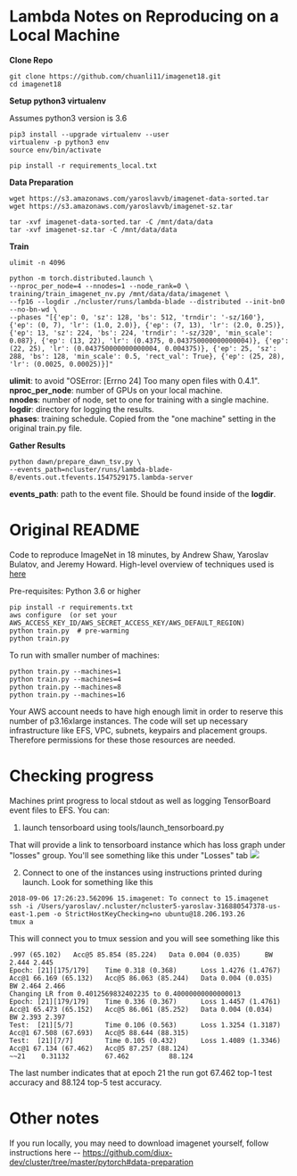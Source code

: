 Lambda Notes on Reproducing on a Local Machine
===

__Clone Repo__
```
git clone https://github.com/chuanli11/imagenet18.git
cd imagenet18
```

__Setup python3 virtualenv__

Assumes python3 version is 3.6
```
pip3 install --upgrade virtualenv --user
virtualenv -p python3 env
source env/bin/activate

pip install -r requirements_local.txt
```

__Data Preparation__
```
wget https://s3.amazonaws.com/yaroslavvb/imagenet-data-sorted.tar
wget https://s3.amazonaws.com/yaroslavvb/imagenet-sz.tar

tar -xvf imagenet-data-sorted.tar -C /mnt/data/data
tar -xvf imagenet-sz.tar -C /mnt/data/data
```

__Train__
```
ulimit -n 4096

python -m torch.distributed.launch \
--nproc_per_node=4 --nnodes=1 --node_rank=0 \
training/train_imagenet_nv.py /mnt/data/data/imagenet \
--fp16 --logdir ./ncluster/runs/lambda-blade --distributed --init-bn0 --no-bn-wd \
--phases "[{'ep': 0, 'sz': 128, 'bs': 512, 'trndir': '-sz/160'}, {'ep': (0, 7), 'lr': (1.0, 2.0)}, {'ep': (7, 13), 'lr': (2.0, 0.25)}, {'ep': 13, 'sz': 224, 'bs': 224, 'trndir': '-sz/320', 'min_scale': 0.087}, {'ep': (13, 22), 'lr': (0.4375, 0.043750000000000004)}, {'ep': (22, 25), 'lr': (0.043750000000000004, 0.004375)}, {'ep': 25, 'sz': 288, 'bs': 128, 'min_scale': 0.5, 'rect_val': True}, {'ep': (25, 28), 'lr': (0.0025, 0.00025)}]"
```
__ulimit__: to avoid "OSError: [Errno 24] Too many open files with 0.4.1".
__nproc_per_node__: number of GPUs on your local machine.  
__nnodes__: number of node, set to one for training with a single machine.  
__logdir__: directory for logging the results.  
__phases__: training schedule. Copied from the "one machine" setting in the original train.py file.   

__Gather Results__
```
python dawn/prepare_dawn_tsv.py \
--events_path=ncluster/runs/lambda-blade-8/events.out.tfevents.1547529175.lambda-server
```
__events_path__: path to the event file. Should be found inside of the __logdir__.

Original README
===

Code to reproduce ImageNet in 18 minutes, by Andrew Shaw, Yaroslav Bulatov, and Jeremy Howard. High-level overview of techniques used is [here](http://fast.ai/2018/08/10/fastai-diu-imagenet/)


Pre-requisites: Python 3.6 or higher

```
pip install -r requirements.txt
aws configure  (or set your AWS_ACCESS_KEY_ID/AWS_SECRET_ACCESS_KEY/AWS_DEFAULT_REGION)
python train.py  # pre-warming
python train.py 
```

To run with smaller number of machines:

```
python train.py --machines=1
python train.py --machines=4
python train.py --machines=8
python train.py --machines=16
```

Your AWS account needs to have high enough limit in order to reserve this number of p3.16xlarge instances. The code will set up necessary infrastructure like EFS, VPC, subnets, keypairs and placement groups. Therefore permissions for these those resources are needed.


# Checking progress

Machines print progress to local stdout as well as logging TensorBoard event files to EFS. You can:

1. launch tensorboard using tools/launch_tensorboard.py

That will provide a link to tensorboard instance which has loss graph under "losses" group. You'll see something like this under "Losses" tab
<img src='https://raw.githubusercontent.com/diux-dev/imagenet18/master/tensorboard.png'>

2. Connect to one of the instances using instructions printed during launch. Look for something like this

```
2018-09-06 17:26:23.562096 15.imagenet: To connect to 15.imagenet
ssh -i /Users/yaroslav/.ncluster/ncluster5-yaroslav-316880547378-us-east-1.pem -o StrictHostKeyChecking=no ubuntu@18.206.193.26
tmux a
```

This will connect you to tmux session and you will see something like this

```
.997 (65.102)   Acc@5 85.854 (85.224)   Data 0.004 (0.035)      BW 2.444 2.445
Epoch: [21][175/179]    Time 0.318 (0.368)      Loss 1.4276 (1.4767)    Acc@1 66.169 (65.132)   Acc@5 86.063 (85.244)   Data 0.004 (0.035)      BW 2.464 2.466
Changing LR from 0.4012569832402235 to 0.40000000000000013
Epoch: [21][179/179]    Time 0.336 (0.367)      Loss 1.4457 (1.4761)    Acc@1 65.473 (65.152)   Acc@5 86.061 (85.252)   Data 0.004 (0.034)      BW 2.393 2.397
Test:  [21][5/7]        Time 0.106 (0.563)      Loss 1.3254 (1.3187)    Acc@1 67.508 (67.693)   Acc@5 88.644 (88.315)
Test:  [21][7/7]        Time 0.105 (0.432)      Loss 1.4089 (1.3346)    Acc@1 67.134 (67.462)   Acc@5 87.257 (88.124)
~~21    0.31132         67.462          88.124
```

The last number indicates that at epoch 21 the run got 67.462 top-1 test accuracy and 88.124 top-5 test accuracy.

# Other notes
If you run locally, you may need to download imagenet yourself, follow instructions here -- https://github.com/diux-dev/cluster/tree/master/pytorch#data-preparation
